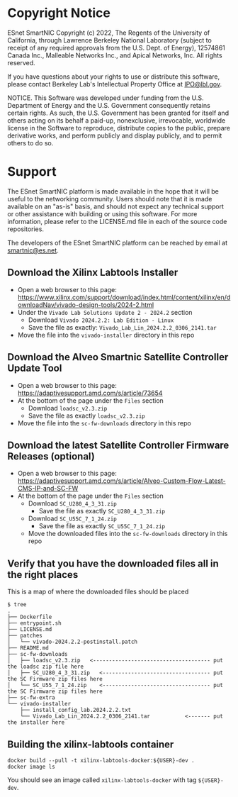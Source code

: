 # Copyright Notice

ESnet SmartNIC Copyright (c) 2022, The Regents of the University of
California, through Lawrence Berkeley National Laboratory (subject to
receipt of any required approvals from the U.S. Dept. of Energy),
12574861 Canada Inc., Malleable Networks Inc., and Apical Networks, Inc.
All rights reserved.

If you have questions about your rights to use or distribute this software,
please contact Berkeley Lab's Intellectual Property Office at
IPO@lbl.gov.

NOTICE.  This Software was developed under funding from the U.S. Department
of Energy and the U.S. Government consequently retains certain rights.  As
such, the U.S. Government has been granted for itself and others acting on
its behalf a paid-up, nonexclusive, irrevocable, worldwide license in the
Software to reproduce, distribute copies to the public, prepare derivative
works, and perform publicly and display publicly, and to permit others to do so.


# Support

The ESnet SmartNIC platform is made available in the hope that it will
be useful to the networking community. Users should note that it is
made available on an "as-is" basis, and should not expect any
technical support or other assistance with building or using this
software. For more information, please refer to the LICENSE.md file in
each of the source code repositories.

The developers of the ESnet SmartNIC platform can be reached by email
at smartnic@es.net.


Download the Xilinx Labtools Installer
--------------------------------------

* Open a web browser to this page: https://www.xilinx.com/support/download/index.html/content/xilinx/en/downloadNav/vivado-design-tools/2024-2.html
* Under the `Vivado Lab Solutions Update 2 - 2024.2` section
  * Download `Vivado 2024.2.2: Lab Edition - Linux`
  * Save the file as exactly: `Vivado_Lab_Lin_2024.2.2_0306_2141.tar`
* Move the file into the `vivado-installer` directory in this repo

Download the Alveo Smartnic Satellite Controller Update Tool
------------------------------------------------------------
* Open a web browser to this page: https://adaptivesupport.amd.com/s/article/73654
* At the bottom of the page under the `Files` section
  * Download `loadsc_v2.3.zip`
  * Save the file as exactly `loadsc_v2.3.zip`
* Move the file into the `sc-fw-downloads` directory in this repo

Download the latest Satellite Controller Firmware Releases (optional)
---------------------------------------------------------------------
* Open a web browser to this page: https://adaptivesupport.amd.com/s/article/Alveo-Custom-Flow-Latest-CMS-IP-and-SC-FW
* At the bottom of the page under the `Files` section
  * Download `SC_U280_4_3_31.zip`
    * Save the file as exactly `SC_U280_4_3_31.zip`
  * Download `SC_U55C_7_1_24.zip`
    * Save the file as exactly `SC_U55C_7_1_24.zip`
  * Move the downloaded files into the `sc-fw-downloads` directory in this repo

Verify that you have the downloaded files all in the right places
-----------------------------------------------------------------

This is a map of where the downloaded files should be placed
```
$ tree
.
├── Dockerfile
├── entrypoint.sh
├── LICENSE.md
├── patches
│   └── vivado-2024.2.2-postinstall.patch
├── README.md
├── sc-fw-downloads
│   ├── loadsc_v2.3.zip   <------------------------------------- put the loadsc zip file here
│   ├── SC_U280_4_3_31.zip   <---------------------------------- put the SC Firmware zip files here
│   └── SC_U55_7_1_24.zip    <---------------------------------- put the SC Firmware zip files here
├── sc-fw-extra
└── vivado-installer
    ├── install_config_lab.2024.2.2.txt
    └── Vivado_Lab_Lin_2024.2.2_0306_2141.tar           <------- put the installer here
```

Building the xilinx-labtools container
--------------------------------------

```
docker build --pull -t xilinx-labtools-docker:${USER}-dev .
docker image ls
```

You should see an image called `xilinx-labtools-docker` with tag `${USER}-dev`.
